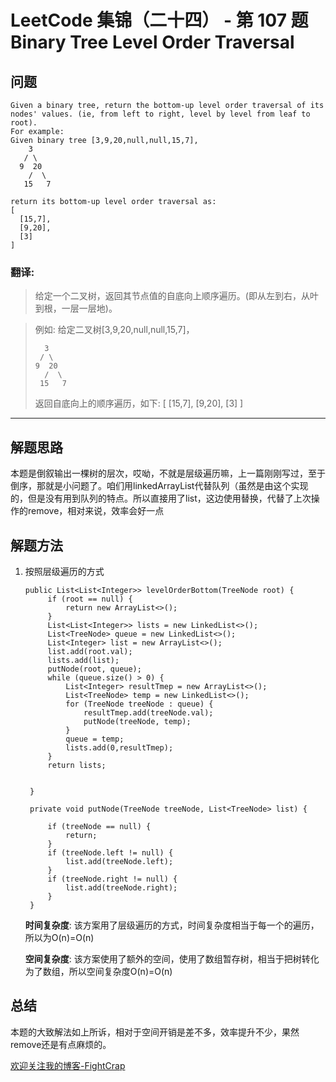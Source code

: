# LeetCode 集锦（二十四） - 第 107 题 Binary Tree Level Order Traversal

## 问题

```
Given a binary tree, return the bottom-up level order traversal of its nodes' values. (ie, from left to right, level by level from leaf to root). 
For example: 
Given binary tree [3,9,20,null,null,15,7], 
    3
   / \
  9  20
    /  \
   15   7

return its bottom-up level order traversal as: 
[
  [15,7],
  [9,20],
  [3]
]
```

### 翻译:
>给定一个二叉树，返回其节点值的自底向上顺序遍历。(即从左到右，从叶到根，一层一层地)。


>例如:
>给定二叉树[3,9,20,null,null,15,7]，
> ```
>   3
>  / \
> 9  20
>   /  \
>  15   7 
> ```
> 返回自底向上的顺序遍历，如下:
>[
>  [15,7],
>  [9,20],
>  [3]
>]
---

## 解题思路

本题是倒叙输出一棵树的层次，哎呦，不就是层级遍历嘛，上一篇刚刚写过，至于倒序，那就是小问题了。咱们用linkedArrayList代替队列（虽然是由这个实现的，但是没有用到队列的特点。所以直接用了list，这边使用替换，代替了上次操作的remove，相对来说，效率会好一点

## 解题方法

1. 按照层级遍历的方式

   ```
   public List<List<Integer>> levelOrderBottom(TreeNode root) {
        if (root == null) {
            return new ArrayList<>();
        }
        List<List<Integer>> lists = new LinkedList<>();
        List<TreeNode> queue = new LinkedList<>();
        List<Integer> list = new ArrayList<>();
        list.add(root.val);
        lists.add(list);
        putNode(root, queue);
        while (queue.size() > 0) {
            List<Integer> resultTmep = new ArrayList<>();
            List<TreeNode> temp = new LinkedList<>();
            for (TreeNode treeNode : queue) {
                resultTmep.add(treeNode.val);
                putNode(treeNode, temp);
            }
            queue = temp;
            lists.add(0,resultTmep);
        }
        return lists;


    }

    private void putNode(TreeNode treeNode, List<TreeNode> list) {

        if (treeNode == null) {
            return;
        }
        if (treeNode.left != null) {
            list.add(treeNode.left);
        }
        if (treeNode.right != null) {
            list.add(treeNode.right);
        }
    }

   ```

   **时间复杂度**:
   该方案用了层级遍历的方式，时间复杂度相当于每一个的遍历，所以为O(n)=O(n)

   **空间复杂度**:
   该方案使用了额外的空间，使用了数组暂存树，相当于把树转化为了数组，所以空间复杂度O(n)=O(n)


## 总结

本题的大致解法如上所诉，相对于空间开销是差不多，效率提升不少，果然remove还是有点麻烦的。


[欢迎关注我的博客-FightCrap](https://fightcrap.github.io/)
